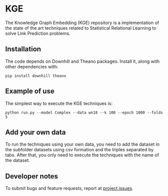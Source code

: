 # KGE

The Knowledge Graph Embedding (KGE) repository is a implementation of the state of the art techniques related to Statistical Relational Learning to solve Link Prediction problems.

## Installation

The code depends on Downhill and Theano packages. Install it, along with other dependencies with:

```
pip install downhill theano

```

## Example of use

The simplest way to execute the KGE techniques is:

```
python run.py --model Complex --data wn18 --k 100 --epoch 1000 --folds 5

```

## Add your own data

To run the techniques using your own data, you need to add the dataset in the subfolder datasets using csv formation and the triples separated by tabs. After that, you only need to execute the techniques with the name of the dataset.

## Developer notes

To submit bugs and feature requests, report at [project issues](https://github.com/QROWD/KGE/issues).
